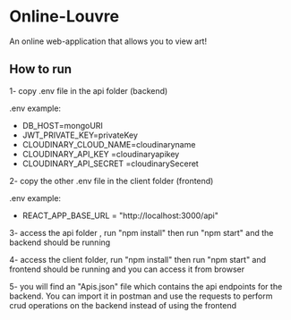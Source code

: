 # Online-Louvre
An online web-application that allows you to view art!

## How to run
1- copy .env file in the api folder (backend)

.env example:

- DB_HOST=mongoURI
- JWT_PRIVATE_KEY=privateKey
- CLOUDINARY_CLOUD_NAME=cloudinaryname
- CLOUDINARY_API_KEY =cloudinaryapikey
- CLOUDINARY_API_SECRET =cloudinarySeceret


2- copy the other .env file in the client folder (frontend)
 
 .env example:
  - REACT_APP_BASE_URL = "http://localhost:3000/api"
  
  
  
3- access the api folder , run "npm install"  then run "npm start" and the backend should be running


4- access the client folder, run "npm install" then run "npm start" and frontend should be running and you can access it from browser



5- you will find an "Apis.json" file which contains the api endpoints for the backend. You can import it in postman and use the requests to perform crud operations on the backend instead of using the frontend

